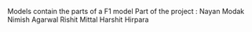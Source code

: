 Models contain the parts of a F1 model 
Part of the project :
    Nayan Modak
    Nimish Agarwal
    Rishit Mittal
    Harshit Hirpara